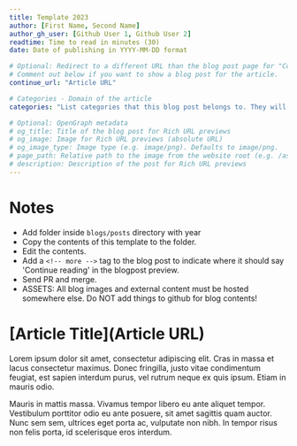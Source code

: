 ```yaml
---
title: Template 2023
author: [First Name, Second Name]
author_gh_user: [Github User 1, Github User 2]
readtime: Time to read in minutes (30)
date: Date of publishing in YYYY-MM-DD format

# Optional: Redirect to a different URL than the blog post page for "Continue reading" link
# Comment out below if you want to show a blog post for the article.
continue_url: "Article URL"

# Categories - Domain of the article
categories: "List categories that this blog post belongs to. They will be displayed on the website."

# Optional: OpenGraph metadata
# og_title: Title of the blog post for Rich URL previews
# og_image: Image for Rich URL previews (absolute URL)
# og_image_type: Image type (e.g. image/png). Defaults to image/png.
# page_path: Relative path to the image from the website root (e.g. /assets/images/). If specified, the image at this path will be used for the link preview. It is unlikely you will need this parameter - you can probably use og_image instead.
# description: Description of the post for Rich URL previews
---
```


# Notes

- Add folder inside `blogs/posts` directory with year
- Copy the contents of this template to the folder.
- Edit the contents.
- Add a `<!-- more -->` tag to the blog post to indicate where it should say 'Continue reading' in the blogpost preview.
- Send PR and merge.
- ASSETS: All blog images and external content must be hosted somewhere else. Do NOT add things to github for blog contents!

# [Article Title](Article URL)

Lorem ipsum dolor sit amet, consectetur adipiscing elit. Cras in massa et lacus consectetur maximus. Donec fringilla, justo vitae condimentum feugiat, est sapien interdum purus, vel rutrum neque ex quis ipsum. Etiam in mauris odio. 

<!-- more -->

Mauris in mattis massa. Vivamus tempor libero eu ante aliquet tempor. Vestibulum porttitor odio eu ante posuere, sit amet sagittis quam auctor. Nunc sem sem, ultrices eget porta ac, vulputate non nibh. In tempor risus non felis porta, id scelerisque eros interdum.